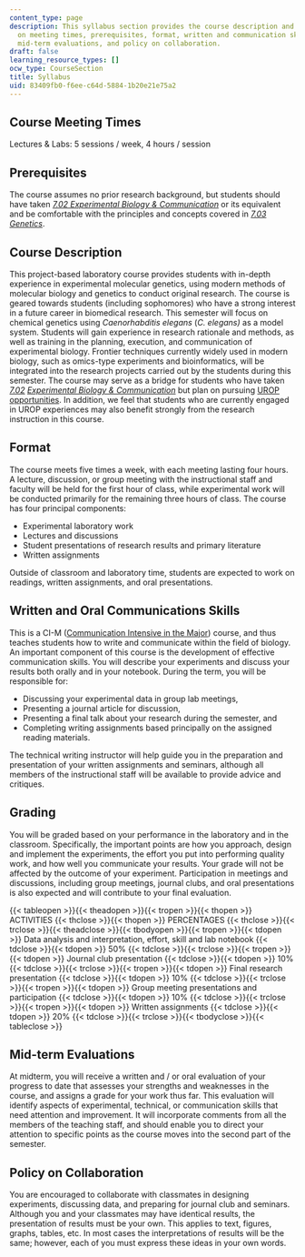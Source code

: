 ```yaml
---
content_type: page
description: This syllabus section provides the course description and information
  on meeting times, prerequisites, format, written and communication skills, grading,
  mid-term evaluations, and policy on collaboration.
draft: false
learning_resource_types: []
ocw_type: CourseSection
title: Syllabus
uid: 83409fb0-f6ee-c64d-5884-1b20e21e75a2
---
```

## Course Meeting Times

Lectures & Labs: 5 sessions / week, 4 hours / session

## Prerequisites

The course assumes no prior research background, but students should have taken [*7.02 Experimental Biology & Communication*](https://dspace.mit.edu/handle/1721.1/152546) or its equivalent and be comfortable with the principles and concepts covered in [*7.03 Genetics*](https://ocw.mit.edu/courses/7-03-genetics-fall-2004/).

## Course Description

This project-based laboratory course provides students with in-depth experience in experimental molecular genetics, using modern methods of molecular biology and genetics to conduct original research. The course is geared towards students (including sophomores) who have a strong interest in a future career in biomedical research. This semester will focus on chemical genetics using *Caenorhabditis elegans* (*C. elegans)* as a model system. Students will gain experience in research rationale and methods, as well as training in the planning, execution, and communication of experimental biology. Frontier techniques currently widely used in modern biology, such as omics-type experiments and bioinformatics, will be integrated into the research projects carried out by the students during this semester. The course may serve as a bridge for students who have taken [*7.02*](https://dspace.mit.edu/handle/1721.1/152546) [*Experimental Biology & Communication*](https://dspace.mit.edu/handle/1721.1/152546) but plan on pursuing [UROP opportunities](http://web.mit.edu/urop/). In addition, we feel that students who are currently engaged in UROP experiences may also benefit strongly from the research instruction in this course.

## Format

The course meets five times a week, with each meeting lasting four hours. A lecture, discussion, or group meeting with the instructional staff and faculty will be held for the first hour of class, while experimental work will be conducted primarily for the remaining three hours of class. The course has four principal components:

- Experimental laboratory work
- Lectures and discussions
- Student presentations of research results and primary literature
- Written assignments

Outside of classroom and laboratory time, students are expected to work on readings, written assignments, and oral presentations.

## Written and Oral Communications Skills

This is a CI-M ([Communication Intensive in the Major](http://web.mit.edu/commreq/faculty%20ci-m.html)) course, and thus teaches students how to write and communicate within the field of biology. An important component of this course is the development of effective communication skills. You will describe your experiments and discuss your results both orally and in your notebook. During the term, you will be responsible for:

- Discussing your experimental data in group lab meetings,
- Presenting a journal article for discussion,
- Presenting a final talk about your research during the semester, and
- Completing writing assignments based principally on the assigned reading materials.

The technical writing instructor will help guide you in the preparation and presentation of your written assignments and seminars, although all members of the instructional staff will be available to provide advice and critiques.

## Grading

You will be graded based on your performance in the laboratory and in the classroom. Specifically, the important points are how you approach, design and implement the experiments, the effort you put into performing quality work, and how well you communicate your results. Your grade will not be affected by the outcome of your experiment. Participation in meetings and discussions, including group meetings, journal clubs, and oral presentations is also expected and will contribute to your final evaluation.

{{< tableopen >}}{{< theadopen >}}{{< tropen >}}{{< thopen >}}
ACTIVITIES
{{< thclose >}}{{< thopen >}}
PERCENTAGES
{{< thclose >}}{{< trclose >}}{{< theadclose >}}{{< tbodyopen >}}{{< tropen >}}{{< tdopen >}}
Data analysis and interpretation, effort, skill and lab notebook
{{< tdclose >}}{{< tdopen >}}
50%
{{< tdclose >}}{{< trclose >}}{{< tropen >}}{{< tdopen >}}
Journal club presentation
{{< tdclose >}}{{< tdopen >}}
10%
{{< tdclose >}}{{< trclose >}}{{< tropen >}}{{< tdopen >}}
Final research presentation
{{< tdclose >}}{{< tdopen >}}
10%
{{< tdclose >}}{{< trclose >}}{{< tropen >}}{{< tdopen >}}
Group meeting presentations and participation
{{< tdclose >}}{{< tdopen >}}
10%
{{< tdclose >}}{{< trclose >}}{{< tropen >}}{{< tdopen >}}
Written assignments
{{< tdclose >}}{{< tdopen >}}
20%
{{< tdclose >}}{{< trclose >}}{{< tbodyclose >}}{{< tableclose >}}

## Mid-term Evaluations

At midterm, you will receive a written and / or oral evaluation of your progress to date that assesses your strengths and weaknesses in the course, and assigns a grade for your work thus far. This evaluation will identify aspects of experimental, technical, or communication skills that need attention and improvement. It will incorporate comments from all the members of the teaching staff, and should enable you to direct your attention to specific points as the course moves into the second part of the semester.

## Policy on Collaboration

You are encouraged to collaborate with classmates in designing experiments, discussing data, and preparing for journal club and seminars. Although you and your classmates may have identical results, the presentation of results must be your own. This applies to text, figures, graphs, tables, etc. In most cases the interpretations of results will be the same; however, each of you must express these ideas in your own words.